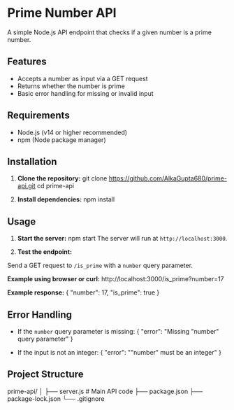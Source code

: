 # Prime Number API

A simple Node.js API endpoint that checks if a given number is a prime number.

## Features

- Accepts a number as input via a GET request
- Returns whether the number is prime
- Basic error handling for missing or invalid input

## Requirements

- Node.js (v14 or higher recommended)
- npm (Node package manager)

## Installation

1. **Clone the repository:**
git clone https://github.com/AlkaGupta680/prime-api.git
cd prime-api

2. **Install dependencies:**
npm install

## Usage

1. **Start the server:**
npm start
The server will run at `http://localhost:3000`.

2. **Test the endpoint:**

Send a GET request to `/is_prime` with a `number` query parameter.

**Example using browser or curl:**
http://localhost:3000/is_prime?number=17


**Example response:**
{
"number": 17,
"is_prime": true
}

## Error Handling

- If the `number` query parameter is missing:
{ "error": "Missing "number" query parameter" }

- If the input is not an integer:
{ "error": ""number" must be an integer" }


## Project Structure

prime-api/
│
├── server.js # Main API code
├── package.json
├── package-lock.json
└── .gitignore

